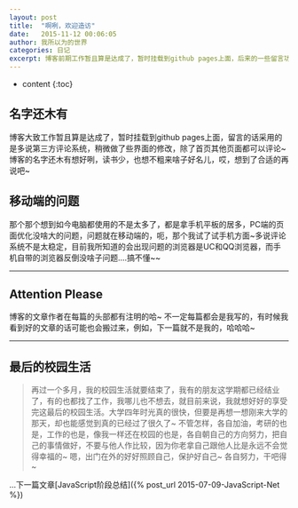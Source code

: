 ```yaml
---
layout: post
title:  "啊咧，欢迎造访"
date:   2015-11-12 00:06:05
author: 我所以为的世界
categories: 日记
excerpt: 博客前期工作暂且算是达成了，暂时挂载到github pages上面，后来的一些留言功能和其他的细节这几天搞定，一步一步来，博客的名字还木有想好咧，嗯，想到了合适的再说吧~
---
```


* content
{:toc}


## 名字还木有

博客大致工作暂且算是达成了，暂时挂载到github pages上面，留言的话采用的是多说第三方评论系统，稍微做了些界面的修改，除了首页其他页面都可以评论~博客的名字还木有想好咧，读书少，也想不粗来啥子好名儿，哎，想到了合适的再说吧~

## 移动端的问题

那个那个想到如今电脑都使用的不是太多了，都是拿手机平板的居多，PC端的页面优化没啥大的问题，问题就在移动端的，呃，那个我试了试手机方面~多说评论系统不是太稳定，目前我所知道的会出现问题的浏览器是UC和QQ浏览器，而手机自带的浏览器反倒没啥子问题....搞不懂~~

---

## Attention Please

博客的文章作者在每篇的头部都有注明的哈~ 不一定每篇都会是我写的，有时候我看到好的文章的话可能也会搬过来，例如，下一篇就不是我的，哈哈哈~

---



## 最后的校园生活

> 再过一个多月，我的校园生活就要结束了，我有的朋友这学期都已经结业了，有的也都找了工作，我哪儿也不想去，就目前来说，我就想好好的享受完这最后的校园生活。大学四年时光真的很快，但要是再想一想刚来大学的那天，却也能感觉到真的已经过了很久了~ 不管怎样，各自加油，考研的也是，工作的也是，像我一样还在校园的也是，各自朝自己的方向努力，把自己的事情做好，不要与他人作比较，因为你老拿自己跟他人比是永远不会觉得幸福的~ 嗯，出门在外的好好照顾自己，保护好自己~ 各自努力，干吧得~


...下一篇文章[JavaScript阶段总结]({% post_url 2015-07-09-JavaScript-Net %})